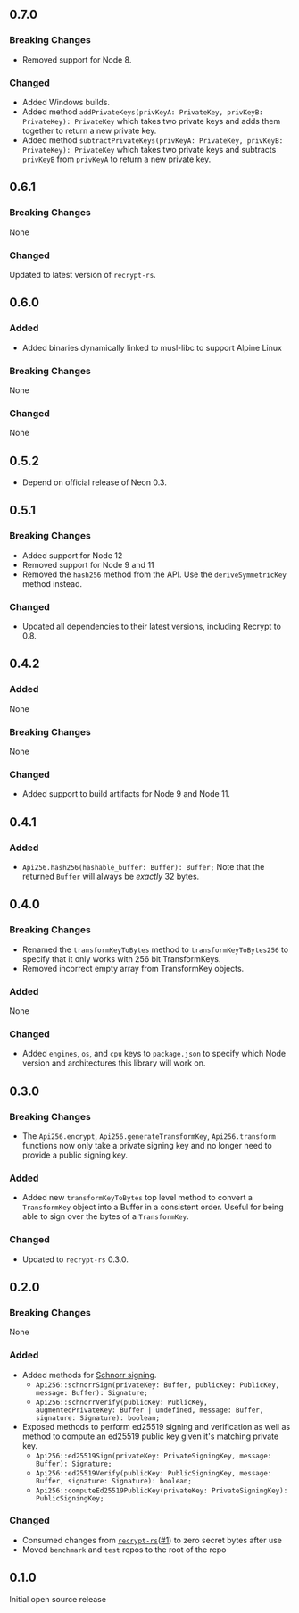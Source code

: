 ## 0.7.0

### Breaking Changes

-   Removed support for Node 8.

### Changed

-   Added Windows builds.
-   Added method `addPrivateKeys(privKeyA: PrivateKey, privKeyB: PrivateKey): PrivateKey` which takes two private keys and adds them together to return a new private key.
-   Added method `subtractPrivateKeys(privKeyA: PrivateKey, privKeyB: PrivateKey): PrivateKey` which takes two private keys and subtracts `privKeyB` from `privKeyA` to return a new private key.

## 0.6.1

### Breaking Changes

None

### Changed

Updated to latest version of `recrypt-rs`.

## 0.6.0

### Added

-   Added binaries dynamically linked to musl-libc to support Alpine Linux

### Breaking Changes

None

### Changed

None

## 0.5.2

-   Depend on official release of Neon 0.3.

## 0.5.1

### Breaking Changes

-   Added support for Node 12
-   Removed support for Node 9 and 11
-   Removed the `hash256` method from the API. Use the `deriveSymmetricKey` method instead.

### Changed

-   Updated all dependencies to their latest versions, including Recrypt to 0.8.

## 0.4.2

### Added

None

### Breaking Changes

None

### Changed

-   Added support to build artifacts for Node 9 and Node 11.

## 0.4.1

### Added

-   `Api256.hash256(hashable_buffer: Buffer): Buffer;` Note that the returned `Buffer` will always be _exactly_ 32 bytes.

## 0.4.0

### Breaking Changes

-   Renamed the `transformKeyToBytes` method to `transformKeyToBytes256` to specify that it only works with 256 bit TransformKeys.
-   Removed incorrect empty array from TransformKey objects.

### Added

None

### Changed

-   Added `engines`, `os`, and `cpu` keys to `package.json` to specify which Node version and architectures this library will work on.

## 0.3.0

### Breaking Changes

-   The `Api256.encrypt`, `Api256.generateTransformKey`, `Api256.transform` functions now only take a private signing key and no longer need to provide a public signing key.

### Added

-   Added new `transformKeyToBytes` top level method to convert a `TransformKey` object into a Buffer in a consistent order. Useful for being able to sign over the bytes of a `TransformKey`.

### Changed

-   Updated to `recrypt-rs` 0.3.0.

## 0.2.0

### Breaking Changes

None

### Added

-   Added methods for [Schnorr signing](https://en.wikipedia.org/wiki/Schnorr_signature).
    -   `Api256::schnorrSign(privateKey: Buffer, publicKey: PublicKey, message: Buffer): Signature;`
    -   `Api256::schnorrVerify(publicKey: PublicKey, augmentedPrivateKey: Buffer | undefined, message: Buffer, signature: Signature): boolean;`
-   Exposed methods to perform ed25519 signing and verification as well as method to compute an ed25519 public key given it's matching private key.
    -   `Api256::ed25519Sign(privateKey: PrivateSigningKey, message: Buffer): Signature;`
    -   `Api256::ed25519Verify(publicKey: PublicSigningKey, message: Buffer, signature: Signature): boolean;`
    -   `Api256::computeEd25519PublicKey(privateKey: PrivateSigningKey): PublicSigningKey;`

### Changed

-   Consumed changes from [`recrypt-rs`](https://github.com/IronCoreLabs/recrypt-rs)([#1](https://github.com/IronCoreLabs/recrypt-rs/issues/1)) to zero secret bytes after use
-   Moved `benchmark` and `test` repos to the root of the repo

## 0.1.0

Initial open source release
